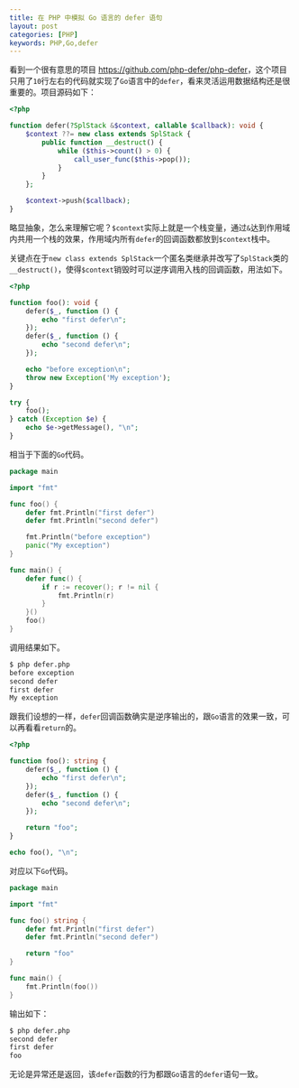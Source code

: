 ```yaml
---
title: 在 PHP 中模拟 Go 语言的 defer 语句
layout: post
categories: [PHP]
keywords: PHP,Go,defer
---
```


看到一个很有意思的项目 <a href="https://github.com/php-defer/php-defer" target="_blank">https://github.com/php-defer/php-defer</a>，这个项目只用了`10`行左右的代码就实现了`Go`语言中的`defer`，看来灵活运用数据结构还是很重要的。项目源码如下：

```php
<?php

function defer(?SplStack &$context, callable $callback): void {
    $context ??= new class extends SplStack {
        public function __destruct() {
            while ($this->count() > 0) {
                call_user_func($this->pop());
            }
        }
    };

    $context->push($callback);
}
```

略显抽象，怎么来理解它呢？`$context`实际上就是一个栈变量，通过`&`达到作用域内共用一个栈的效果，作用域内所有`defer`的回调函数都放到`$context`栈中。

关键点在于`new class extends SplStack`一个匿名类继承并改写了`SplStack`类的`__destruct()`，使得`$context`销毁时可以逆序调用入栈的回调函数，用法如下。

```php
<?php

function foo(): void {
    defer($_, function () {
        echo "first defer\n";
    });
    defer($_, function () {
        echo "second defer\n";
    });

    echo "before exception\n";
    throw new Exception('My exception');
}

try {
    foo();
} catch (Exception $e) {
    echo $e->getMessage(), "\n";
}
```

相当于下面的`Go`代码。

```go
package main

import "fmt"

func foo() {
    defer fmt.Println("first defer")
    defer fmt.Println("second defer")

    fmt.Println("before exception")
    panic("My exception")
}

func main() {
    defer func() {
        if r := recover(); r != nil {
            fmt.Println(r)
        }
    }()
    foo()
}
```

调用结果如下。

```bash
$ php defer.php
before exception
second defer
first defer
My exception
```

跟我们设想的一样，`defer`回调函数确实是逆序输出的，跟`Go`语言的效果一致，可以再看看`return`的。

```php
<?php

function foo(): string {
    defer($_, function () {
        echo "first defer\n";
    });
    defer($_, function () {
        echo "second defer\n";
    });

    return "foo";
}

echo foo(), "\n";
```

对应以下`Go`代码。

```go
package main

import "fmt"

func foo() string {
    defer fmt.Println("first defer")
    defer fmt.Println("second defer")

    return "foo"
}

func main() {
    fmt.Println(foo())
}
```

输出如下：

```bash
$ php defer.php
second defer
first defer
foo
```

无论是异常还是返回，该`defer`函数的行为都跟`Go`语言的`defer`语句一致。
